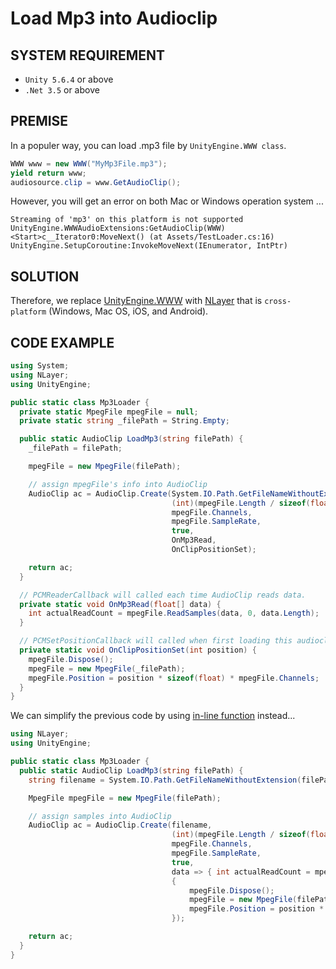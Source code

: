 # Load Mp3 into Audioclip

## SYSTEM REQUIREMENT
 - `Unity 5.6.4` or above
 - `.Net 3.5` or above

## PREMISE
In a populer way, you can load .mp3 file by `UnityEngine.WWW class`. 
```cs
WWW www = new WWW("MyMp3File.mp3");
yield return www;
audiosource.clip = www.GetAudioClip();
```
However, you will get an error on both Mac or Windows operation system ...
```
Streaming of 'mp3' on this platform is not supported
UnityEngine.WWWAudioExtensions:GetAudioClip(WWW)
<Start>c__Iterator0:MoveNext() (at Assets/TestLoader.cs:16)
UnityEngine.SetupCoroutine:InvokeMoveNext(IEnumerator, IntPtr)
```

## SOLUTION
Therefore, we replace [UnityEngine.WWW](https://docs.unity3d.com/ScriptReference/WWW.html) with [NLayer](https://github.com/naudio/NLayer) that is `cross-platform` (Windows, Mac OS, iOS, and Android).

## CODE EXAMPLE

```cs
using System;
using NLayer;
using UnityEngine;

public static class Mp3Loader {
  private static MpegFile mpegFile = null;
  private static string _filePath = String.Empty;

  public static AudioClip LoadMp3(string filePath) {
    _filePath = filePath;

    mpegFile = new MpegFile(filePath);

    // assign mpegFile's info into AudioClip
    AudioClip ac = AudioClip.Create(System.IO.Path.GetFileNameWithoutExtension(filePath),
                                    (int)(mpegFile.Length / sizeof(float) / mpegFile.Channels),
                                    mpegFile.Channels,
                                    mpegFile.SampleRate,
                                    true,
                                    OnMp3Read,
                                    OnClipPositionSet);

    return ac;
  }

  // PCMReaderCallback will called each time AudioClip reads data.
  private static void OnMp3Read(float[] data) {
    int actualReadCount = mpegFile.ReadSamples(data, 0, data.Length);
  }

  // PCMSetPositionCallback will called when first loading this audioclip
  private static void OnClipPositionSet(int position) {
    mpegFile.Dispose();
    mpegFile = new MpegFile(_filePath);
    mpegFile.Position = position * sizeof(float) * mpegFile.Channels;
  }
}
```

We can simplify the previous code by using [in-line function](https://stackoverflow.com/questions/4900069/how-to-make-inline-functions-in-c-sharp) instead...
```cs
using NLayer;
using UnityEngine;

public static class Mp3Loader {
  public static AudioClip LoadMp3(string filePath) {
    string filename = System.IO.Path.GetFileNameWithoutExtension(filePath);

    MpegFile mpegFile = new MpegFile(filePath);

    // assign samples into AudioClip
    AudioClip ac = AudioClip.Create(filename,
                                    (int)(mpegFile.Length / sizeof(float) / mpegFile.Channels),
                                    mpegFile.Channels,
                                    mpegFile.SampleRate,
                                    true,
                                    data => { int actualReadCount = mpegFile.ReadSamples(data, 0, data.Length); },
                                    {
                                        mpegFile.Dispose();
                                        mpegFile = new MpegFile(filePath);
                                        mpegFile.Position = position * sizeof(float) * mpegFile.Channels;
                                    });

    return ac;
  }
}
```
